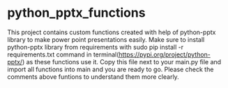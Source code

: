 # python_pptx_functions
This project contains custom functions created with help of python-pptx library to make power point presentations easily.
Make sure to install python-pptx library from requirements with sudo pip install -r requirements.txt command in terminal(https://pypi.org/project/python-pptx/) as these functions use it.
Copy this file next to your main.py file and import all functions into main and you are ready to go.
Please check the comments above funtions to understand them more clearly.
